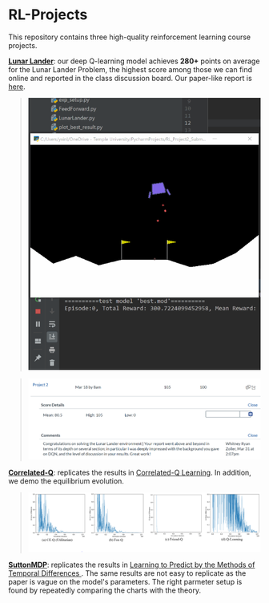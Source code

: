 # RL-Projects

This repository contains three high-quality reinforcement learning course projects.

[**Lunar Lander**](LunarLander): our deep Q-learning model achieves **280+** points on average for the Lunar Lander Problem, the highest score among those we can find online and reported in the class discussion board. Our paper-like report is [here](LunarLander/dqn_lunar_lander.pdf).

>![Best Model Demo](LunarLander/demo.gif)

>![Feedback](LunarLander/feedback.PNG)

[**Correlated-Q**](CorrelatedQ): replicates the results in [Correlated-Q Learning](https://www.aaai.org/Papers/Symposia/Spring/2002/SS-02-02/SS02-02-012.pdf). In addition, we demo the equilibrium evolution.

>![CorrelatedQ Replication](CorrelatedQ/imgs/q_diff.PNG) 

[**SuttonMDP**](SuttonMDP): replicates the results in [Learning to Predict by the Methods of Temporal Differences ](https://link.springer.com/content/pdf/10.1007/BF00115009.pdf). The same results are not easy to replicate as the paper is vague on the model's parameters. The right parmeter setup is found by repeatedly comparing the charts with the theory. 
